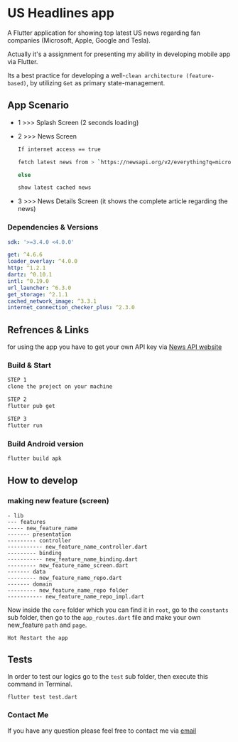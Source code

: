 # US Headlines app

A Flutter application for showing top latest US news regarding fan companies (Microsoft, Apple, Google and Tesla).

Actually it's a assignment for presenting my ability in developing mobile app via Flutter.

Its a best practice for developing a well-`clean architecture (feature-based)`, by utilizing `Get` as primary state-management.

## App Scenario
- 1 >>> Splash Screen (2 seconds loading)

- 2 >>> News Screen
    ```bash
    If internet access == true

    fetch latest news from > `https://newsapi.org/v2/everything?q=microsoft&from=???&to=???&sortBy=???%20&page=1&pageSize=20&apiKey=YOUR_API_KEY`

    else

    show latest cached news
    ```
- 3 >>> News Details Screen (it shows the complete article regarding the news)

### Dependencies & Versions
```yaml
sdk: '>=3.4.0 <4.0.0'

get: ^4.6.6
loader_overlay: ^4.0.0
http: ^1.2.1
dartz: ^0.10.1
intl: ^0.19.0
url_launcher: ^6.3.0
get_storage: ^2.1.1
cached_network_image: ^3.3.1
internet_connection_checker_plus: ^2.3.0
```

## Refrences & Links
for using the app you have to get your own API key via [News API website](https://newsapi.org/account)

### Build & Start
```bash
STEP 1
clone the project on your machine
```

```bash
STEP 2
flutter pub get
```

```bash
STEP 3
flutter run
```

### Build Android version
```bash
flutter build apk
```

## How to develop
### making new feature (screen)
```
- lib
--- features
----- new_feature_name
------- presentation
--------- controller
----------- new_feature_name_controller.dart
--------- binding
----------- new_feature_name_binding.dart
--------- new_feature_name_screen.dart
------- data
--------- new_feature_name_repo.dart
------- domain
--------- new_feature_name_repo folder
----------- new_feature_name_repo_impl.dart
```

Now inside the `core` folder which you can find it in `root`, go to the `constants` sub folder, then go to the `app_routes.dart` file and make your own new_feature `path` and `page`.

```
Hot Restart the app
```

## Tests
In order to test our logics go to the `test` sub folder, then execute this command in Terminal.

```
flutter test test.dart
```

### Contact Me
If you have any question please feel free to contact me via [email](mailto:sina.moradbakhti@gmail.com)